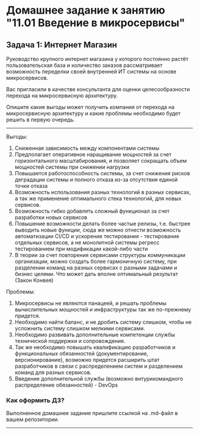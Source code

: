 # Домашнее задание к занятию "11.01 Введение в микросервисы"

## Задача 1: Интернет Магазин

Руководство крупного интернет магазина у которого постоянно растёт пользовательская база и количество заказов рассматривает возможность переделки своей внутренней ИТ системы на основе микросервисов. 

Вас пригласили в качестве консультанта для оценки целесообразности перехода на микросервисную архитектуру. 

Опишите какие выгоды может получить компания от перехода на микросервисную архитектуру и какие проблемы необходимо будет решить в первую очередь.

---

Выгоды:
1. Сниженная зависимость между компонентами системы
2. Предполагает оперативное наращивание мощностей за счет горизонтального масштабирования, 
   и позволяет сокращать объем мощностей системы при снижении нагрузки
3. Повышается работоспособность системы, за счет снижения рисков деградации системы и полного отказа из-за отсутствия единой точки отказа
4. Возможность использования разных технологий в разных сервисах, а так же применение оптимального стека технологий, для новых сервисов. 
5. Возможность гибко добавлять сложный функционал за счет разработки новых сервисов
6. Повышение возможности делать более частые релизы, т.е. быстрее выводить новые функции,
   сюда же можно отнести возможность автоматизации CI/CD 
   и ускорение тестирования - тестирование отдельных сервисов, а не монолитной системы регресс тестированием при модификации какой-либо части
7. В теории за счет повторения сервисами структуры коммуникации организации, можно создать более гармоничную систему, 
   при разделении команд на разных сервисах с разными задачами и бизнес целями. Что может дать вполне оптимальный результат (Закон Конвея)
   
Проблемы:
1. Микросервисы не являются панацеей, и решать проблемы вычислительных мощностей и инфраструктуры так же по-прежнему придется.
2. Необходимо найти баланс, и не дробить систему слишком, чтобы не усложнить систему слишком мелкими сервисами.
3. Необходимо развивать дополнительные компетенции службы технической поддержки и сопровождения.
4. Так же необходимо повышать квалификацию разработчиков и функциональных обязанностей (документирование, версионирование), 
   возможно придется расширить штат разработчиков в связи с распределением систем и разделением команд для разных сервисов.
5. Введение дополнительной службы (возможно внтурикомандного распределение обязанностей) - DevOps


### Как оформить ДЗ?

Выполненное домашнее задание пришлите ссылкой на .md-файл в вашем репозитории.

---
